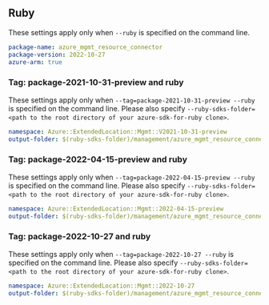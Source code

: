 ## Ruby

These settings apply only when `--ruby` is specified on the command line.

```yaml
package-name: azure_mgmt_resource_connector
package-version: 2022-10-27
azure-arm: true
```

### Tag: package-2021-10-31-preview and ruby

These settings apply only when `--tag=package-2021-10-31-preview --ruby` is specified on the command line.
Please also specify `--ruby-sdks-folder=<path to the root directory of your azure-sdk-for-ruby clone>`.

```yaml $(tag) == 'package-2021-10-31-preview' && $(ruby)
namespace: Azure::ExtendedLocation::Mgmt::V2021-10-31-preview
output-folder: $(ruby-sdks-folder)/management/azure_mgmt_resource_connector/lib
```

### Tag: package-2022-04-15-preview and ruby

These settings apply only when `--tag=package-2022-04-15-preview --ruby` is specified on the command line.
Please also specify `--ruby-sdks-folder=<path to the root directory of your azure-sdk-for-ruby clone>`.

```yaml $(tag) == 'package-2022-04-15-preview' && $(ruby)
namespace: Azure::ExtendedLocation::Mgmt::2022-04-15-preview
output-folder: $(ruby-sdks-folder)/management/azure_mgmt_resource_connector/lib
```

### Tag: package-2022-10-27 and ruby

These settings apply only when `--tag=package-2022-10-27 --ruby` is specified on the command line.
Please also specify `--ruby-sdks-folder=<path to the root directory of your azure-sdk-for-ruby clone>`.

```yaml $(tag) == 'package-2022-10-27' && $(ruby)
namespace: Azure::ExtendedLocation::Mgmt::2022-10-27
output-folder: $(ruby-sdks-folder)/management/azure_mgmt_resource_connector/lib
```